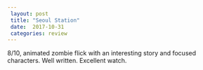 ```yaml
---
 layout: post
 title: "Seoul Station"
 date:  2017-10-31
 categories: review 
---
```



8/10, animated zombie flick with an interesting story and focused characters. Well written. Excellent watch.
